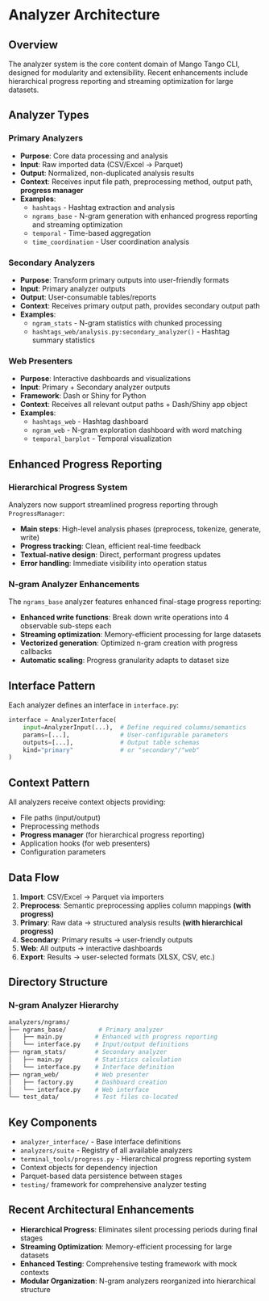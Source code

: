 # Analyzer Architecture

## Overview

The analyzer system is the core content domain of Mango Tango CLI, designed for modularity and extensibility. Recent enhancements include hierarchical progress reporting and streaming optimization for large datasets.

## Analyzer Types

### Primary Analyzers

- **Purpose**: Core data processing and analysis
- **Input**: Raw imported data (CSV/Excel → Parquet)
- **Output**: Normalized, non-duplicated analysis results
- **Context**: Receives input file path, preprocessing method, output path, **progress manager**
- **Examples**:
  - `hashtags` - Hashtag extraction and analysis
  - `ngrams_base` - N-gram generation with enhanced progress reporting and streaming optimization
  - `temporal` - Time-based aggregation
  - `time_coordination` - User coordination analysis

### Secondary Analyzers

- **Purpose**: Transform primary outputs into user-friendly formats
- **Input**: Primary analyzer outputs
- **Output**: User-consumable tables/reports
- **Context**: Receives primary output path, provides secondary output path
- **Examples**:
  - `ngram_stats` - N-gram statistics with chunked processing
  - `hashtags_web/analysis.py:secondary_analyzer()` - Hashtag summary statistics

### Web Presenters

- **Purpose**: Interactive dashboards and visualizations
- **Input**: Primary + Secondary analyzer outputs
- **Framework**: Dash or Shiny for Python
- **Context**: Receives all relevant output paths + Dash/Shiny app object
- **Examples**:
  - `hashtags_web` - Hashtag dashboard
  - `ngram_web` - N-gram exploration dashboard with word matching
  - `temporal_barplot` - Temporal visualization

## Enhanced Progress Reporting

### Hierarchical Progress System

Analyzers now support streamlined progress reporting through `ProgressManager`:

- **Main steps**: High-level analysis phases (preprocess, tokenize, generate, write)
- **Progress tracking**: Clean, efficient real-time feedback
- **Textual-native design**: Direct, performant progress updates
- **Error handling**: Immediate visibility into operation status

### N-gram Analyzer Enhancements

The `ngrams_base` analyzer features enhanced final-stage progress reporting:

- **Enhanced write functions**: Break down write operations into 4 observable sub-steps each
- **Streaming optimization**: Memory-efficient processing for large datasets
- **Vectorized generation**: Optimized n-gram creation with progress callbacks
- **Automatic scaling**: Progress granularity adapts to dataset size

## Interface Pattern

Each analyzer defines an interface in `interface.py`:

```python
interface = AnalyzerInterface(
    input=AnalyzerInput(...),  # Define required columns/semantics
    params=[...],              # User-configurable parameters
    outputs=[...],             # Output table schemas
    kind="primary"             # or "secondary"/"web"
)
```

## Context Pattern

All analyzers receive context objects providing:

- File paths (input/output)
- Preprocessing methods
- **Progress manager** (for hierarchical progress reporting)
- Application hooks (for web presenters)
- Configuration parameters

## Data Flow

1. **Import**: CSV/Excel → Parquet via importers
2. **Preprocess**: Semantic preprocessing applies column mappings **(with progress)**
3. **Primary**: Raw data → structured analysis results **(with hierarchical progress)**
4. **Secondary**: Primary results → user-friendly outputs
5. **Web**: All outputs → interactive dashboards
6. **Export**: Results → user-selected formats (XLSX, CSV, etc.)

## Directory Structure

### N-gram Analyzer Hierarchy

```bash
analyzers/ngrams/
├── ngrams_base/         # Primary analyzer
│   ├── main.py         # Enhanced with progress reporting
│   └── interface.py    # Input/output definitions
├── ngram_stats/        # Secondary analyzer
│   ├── main.py         # Statistics calculation
│   └── interface.py    # Interface definition
├── ngram_web/          # Web presenter
│   ├── factory.py      # Dashboard creation
│   └── interface.py    # Web interface
└── test_data/          # Test files co-located
```

## Key Components

- `analyzer_interface/` - Base interface definitions
- `analyzers/suite` - Registry of all available analyzers
- `terminal_tools/progress.py` - Hierarchical progress reporting system
- Context objects for dependency injection
- Parquet-based data persistence between stages
- `testing/` framework for comprehensive analyzer testing

## Recent Architectural Enhancements

- **Hierarchical Progress**: Eliminates silent processing periods during final stages
- **Streaming Optimization**: Memory-efficient processing for large datasets
- **Enhanced Testing**: Comprehensive testing framework with mock contexts
- **Modular Organization**: N-gram analyzers reorganized into hierarchical structure
